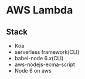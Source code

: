 # AWS Lambda

## Stack
- Koa
- serverless framework(CLI)
- babel-node 6.x(CLI)
- aws-nodejs-ecma-script
- Node 6 on aws